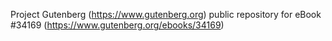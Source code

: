 Project Gutenberg (https://www.gutenberg.org) public repository for eBook #34169 (https://www.gutenberg.org/ebooks/34169)
